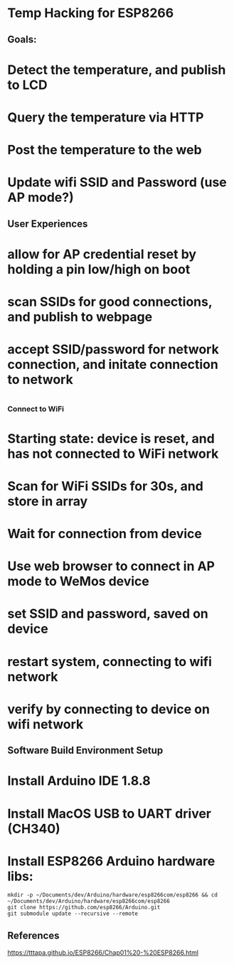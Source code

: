 # Temp Hacking for ESP8266

## Goals:

# Detect the temperature, and publish to LCD
# Query the temperature via HTTP
# Post the temperature to the web
# Update wifi SSID and Password (use AP mode?)

## User Experiences

# allow for AP credential reset by holding a pin low/high on boot
# scan SSIDs for good connections, and publish to webpage
# accept SSID/password for network connection, and initate connection to network
#

### Connect to WiFi

# Starting state: device is reset, and has not connected to WiFi network
# Scan for WiFi SSIDs for 30s, and store in array
# Wait for connection from device
# Use web browser to connect in AP mode to WeMos device
# set SSID and password, saved on device
# restart system, connecting to wifi network
# verify by connecting to device on wifi network

## Software Build Environment Setup

# Install Arduino IDE 1.8.8
# Install MacOS USB to UART driver (CH340)
# Install ESP8266 Arduino hardware libs:
```
mkdir -p ~/Documents/dev/Arduino/hardware/esp8266com/esp8266 && cd ~/Documents/dev/Arduino/hardware/esp8266com/esp8266
git clone https://github.com/esp8266/Arduino.git
git submodule update --recursive --remote

```

## References

https://tttapa.github.io/ESP8266/Chap01%20-%20ESP8266.html

